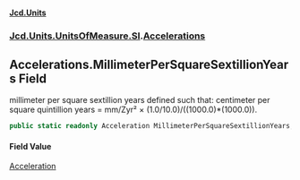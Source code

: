 #### [Jcd.Units](index.md 'index')

### [Jcd.Units.UnitsOfMeasure.SI](Jcd.Units.UnitsOfMeasure.SI.md 'Jcd.Units.UnitsOfMeasure.SI').[Accelerations](Accelerations.md 'Jcd.Units.UnitsOfMeasure.SI.Accelerations')

## Accelerations.MillimeterPerSquareSextillionYears Field

millimeter per square sextillion years defined such that: centimeter per square quintillion years = mm/Zyr² ×
(1.0/10.0)/((1000.0)*(1000.0)).

```csharp
public static readonly Acceleration MillimeterPerSquareSextillionYears;
```

#### Field Value

[Acceleration](Acceleration.md 'Jcd.Units.UnitTypes.Acceleration')